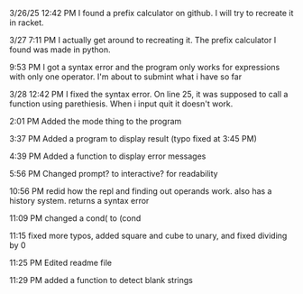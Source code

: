 3/26/25 12:42 PM
  I found a prefix calculator on github. I will try to recreate it in racket.

3/27 7:11 PM
  I actually get around to recreating it. The prefix calculator I found was made in python. 

9:53 PM
  I got a syntax error and the program only works for expressions with only one operator. I'm about to submint what i have so far

3/28 12:42 PM
  I fixed the syntax error. On line 25, it was supposed to call a function using parethiesis. When i input quit it doesn't work.

2:01 PM 
  Added the mode thing to the program

3:37 PM
  Added a program to display result
  (typo fixed at 3:45 PM)

4:39 PM
  Added a function to display error messages

5:56 PM
  Changed prompt? to interactive? for readability

10:56 PM
  redid how the repl and finding out operands work. also has a history system. returns a syntax error

11:09 PM
  changed a cond( to (cond

11:15 fixed more typos, added square and cube to unary, and fixed dividing by 0

11:25 PM Edited readme file 

11:29 PM added a function to detect blank strings
